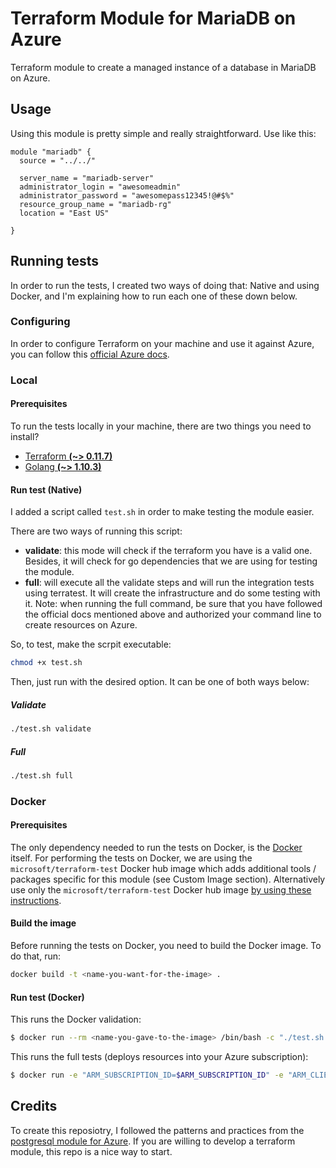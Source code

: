 # Terraform Module for MariaDB on Azure

Terraform module to create a managed instance of a database in MariaDB on Azure.

## Usage
Using this module is pretty simple and really straightforward. Use like this:

``` hcl
module "mariadb" {
  source = "../../"

  server_name = "mariadb-server"
  administrator_login = "awesomeadmin"
  administrator_password = "awesomepass12345!@#$%"
  resource_group_name = "mariadb-rg"
  location = "East US"

}
```

## Running tests
In order to run the tests, I created two ways of doing that: Native and using Docker,
and I'm explaining how to run each one of these down below.

### Configuring
In order to configure Terraform on your machine and use it against Azure, you can
follow this [official Azure docs](https://docs.microsoft.com/en-us/azure/virtual-machines/linux/terraform-install-configure).

### Local

#### Prerequisites
To run the tests locally in your machine, there are two things you need to install?

- [Terraform **(~> 0.11.7)**](https://www.terraform.io/downloads.html)
- [Golang **(~> 1.10.3)**](https://golang.org/dl/)

#### Run test (Native)
I added a script called ```test.sh``` in order to make testing the module easier.

There are two ways of running this script:
- **validate**: this mode will check if the terraform you have is a valid one. Besides,
it will check for go dependencies that we are using for testing the module.
- **full**: will execute all the validate steps and will run the integration tests using
terratest. It will create the infrastructure and do some testing with it. Note: when 
running the full command, be sure that you have followed the official docs mentioned above
and authorized your command line to create resources on Azure.

So, to test, make the scrpit executable:

``` bash
chmod +x test.sh
```

Then, just run with the desired option. It can be one of both ways below:

##### Validate

``` bash
./test.sh validate
```

##### Full

``` bash
./test.sh full
```

### Docker

#### Prerequisites
The only dependency needed to run the tests on Docker, is the [Docker](https://www.docker.com/community-edition#/download) 
itself. For performing the tests on Docker, we are using the 
```microsoft/terraform-test``` Docker hub image which adds additional tools / packages
specific for this module (see Custom Image section).  Alternatively use only the
`microsoft/terraform-test` Docker hub image 
[by using these instructions](https://github.com/Azure/terraform-test).

#### Build the image
Before running the tests on Docker, you need to build the Docker image. To do that, run:

``` bash
docker build -t <name-you-want-for-the-image> .
```

#### Run test (Docker)

This runs the Docker validation:

```bash
$ docker run --rm <name-you-gave-to-the-image> /bin/bash -c "./test.sh validate"
```

This runs the full tests (deploys resources into your Azure subscription):

``` bash
$ docker run -e "ARM_SUBSCRIPTION_ID=$ARM_SUBSCRIPTION_ID" -e "ARM_CLIENT_ID=$ARM_CLIENT_ID" -e "ARM_CLIENT_SECRET=$ARM_CLIENT_SECRET" -e "ARM_TENANT_ID=$ARM_TENANT_ID" --rm <name-you-gave-to-the-image> bash -c "./test.sh full"
```

## Credits
To create this reposiotry, I followed the patterns and practices from the 
[postgresql module for Azure](https://github.com/Azure/terraform-azurerm-postgresql/).
If you are willing to develop a terraform module, this repo is a nice way to start. 
